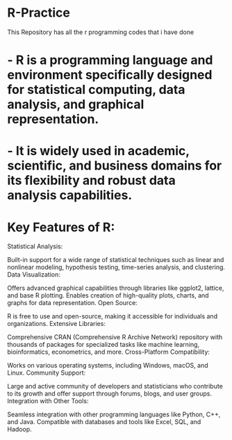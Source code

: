 # R-Practice
This Repository has all the r programming codes that i have done 
# - R is a programming language and environment specifically designed for statistical computing, data analysis, and graphical representation. 
# - It is widely used in academic, scientific, and business domains for its flexibility and robust data analysis capabilities.

# Key Features of R:
Statistical Analysis:

Built-in support for a wide range of statistical techniques such as linear and nonlinear modeling, hypothesis testing, time-series analysis, and clustering.
Data Visualization:

Offers advanced graphical capabilities through libraries like ggplot2, lattice, and base R plotting.
Enables creation of high-quality plots, charts, and graphs for data representation.
Open Source:

R is free to use and open-source, making it accessible for individuals and organizations.
Extensive Libraries:

Comprehensive CRAN (Comprehensive R Archive Network) repository with thousands of packages for specialized tasks like machine learning, bioinformatics, econometrics, and more.
Cross-Platform Compatibility:

Works on various operating systems, including Windows, macOS, and Linux.
Community Support:

Large and active community of developers and statisticians who contribute to its growth and offer support through forums, blogs, and user groups.
Integration with Other Tools:

Seamless integration with other programming languages like Python, C++, and Java.
Compatible with databases and tools like Excel, SQL, and Hadoop.
